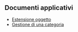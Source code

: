 ## Documenti applicativi
- [Estensione oggetto](Sorgenti/MB/DOC/C£PARA_01)
- [Gestione di una categoria](Sorgenti/MB/DOC/C£PARA_02)
